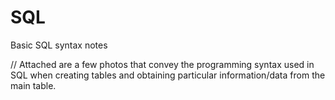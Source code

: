 # SQL
Basic SQL syntax notes

// Attached are a few photos that convey the programming syntax used in SQL when creating tables and obtaining particular information/data from the main table. 
